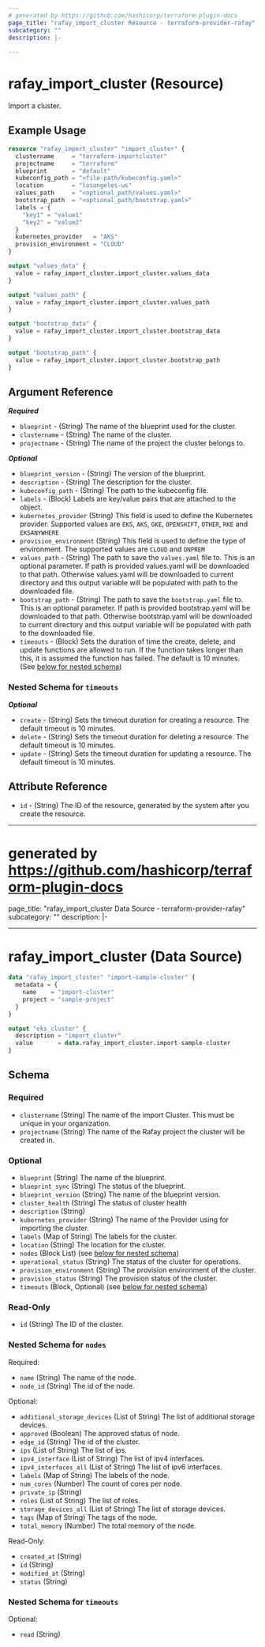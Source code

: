 ```yaml
---
# generated by https://github.com/hashicorp/terraform-plugin-docs
page_title: "rafay_import_cluster Resource - terraform-provider-rafay"
subcategory: ""
description: |-
  
---
```


# rafay_import_cluster (Resource)

Import a cluster.

## Example Usage


```terraform
resource "rafay_import_cluster" "import_cluster" {
  clustername     = "terraform-importcluster"
  projectname     = "terraform"
  blueprint       = "default"
  kubeconfig_path = "<file-path/kubeconfig.yaml>"
  location        = "losangeles-us"
  values_path     = "<optional_path/values.yaml>"
  bootstrap_path  = "<optional_path/bootstrap.yaml>"
  labels = {
    "key1" = "value1"
    "key2" = "value2"
  }
  kubernetes_provider   = "AKS"
  provision_environment = "CLOUD"
}

output "values_data" {
  value = rafay_import_cluster.import_cluster.values_data
}

output "values_path" {
  value = rafay_import_cluster.import_cluster.values_path
}

output "bootstrap_data" {
  value = rafay_import_cluster.import_cluster.bootstrap_data
}

output "bootstrap_path" {
  value = rafay_import_cluster.import_cluster.bootstrap_path
}
```

<!-- schema generated by tfplugindocs -->
## Argument Reference

***Required***

- `blueprint` - (String) The name of the blueprint used for the cluster.
- `clustername` - (String) The name of the cluster.
- `projectname` - (String) The name of the project the cluster belongs to.

***Optional***

- `blueprint_version` - (String) The version of the blueprint.
- `description` - (String) The description for the cluster.
- `kubeconfig_path` - (String) The path to the kubeconfig file.
- `labels` - (Block) Labels are key/value pairs that are attached to the object.
- `kubernetes_provider` (String)  This field is used to define the Kubernetes provider. Supported values are `EKS`, `AKS`, `GKE`, `OPENSHIFT`, `OTHER`, `RKE` and `EKSANYWHERE`
- `provision_environment` (String) This field is used to define the type of environment. The supported values are `CLOUD` and `ONPREM`
- `values_path` - (String) The path to save the `values.yaml` file to. This is an optional parameter. If path is provided values.yaml will be downloaded to that path. Otherwise values.yaml will be downloaded to current directory and this output variable will be populated with path to the downloaded file.
- `bootstrap_path` - (String) The path to save the `bootstrap.yaml` file to. This is an optional parameter. If path is provided bootstrap.yaml will be downloaded to that path. Otherwise bootstrap.yaml will be downloaded to current directory and this output variable will be populated with path to the downloaded file.
- `timeouts` - (Block) Sets the duration of time the create, delete, and update functions are allowed to run. If the function takes longer than this, it is assumed the function has failed. The default is 10 minutes. (See [below for nested schema](#nestedblock--timeouts))

<a id="nestedblock--timeouts"></a>
### Nested Schema for `timeouts`

***Optional***

- `create` - (String) Sets the timeout duration for creating a resource. The default timeout is 10 minutes.
- `delete` - (String) Sets the timeout duration for deleting a resource. The default timeout is 10 minutes.
- `update` - (String) Sets the timeout duration for updating a resource. The default timeout is 10 minutes.

## Attribute Reference

- `id` - (String) The ID of the resource, generated by the system after you create the resource.

---
# generated by https://github.com/hashicorp/terraform-plugin-docs
page_title: "rafay_import_cluster Data Source - terraform-provider-rafay"
subcategory: ""
description: |-
  
---

# rafay_import_cluster (Data Source)

```terraform
data "rafay_import_cluster" "import-sample-cluster" {
  metadata = {
    name    = "import-cluster"
    project = "sample-project"
  }
}

output "eks_cluster" {
  description = "import_cluster"
  value       = data.rafay_import_cluster.import-sample-cluster
}
```

<!-- schema generated by tfplugindocs -->
## Schema

### Required

- `clustername` (String) The name of the import Cluster. This must be unique in your organization.
- `projectname` (String) The name of the Rafay project the cluster will be created in.

### Optional

- `blueprint` (String) The name of the blueprint.
- `blueprint_sync` (String) The status of the blueprint.
- `blueprint_version` (String) The name of the blueprint version.
- `cluster_health` (String) The status of cluster health
- `description` (String) 
- `kubernetes_provider` (String) The name of the Provider using for importing the cluster.
- `labels` (Map of String) The labels for the cluster.
- `location` (String) The location for the cluster.
- `nodes` (Block List) (see [below for nested schema](#nestedblock--nodes))
- `operational_status` (String) The status of the cluster for operations.
- `provision_environment` (String) The provision environment of the cluster.
- `provision_status` (String)   The provision status of the cluster.
- `timeouts` (Block, Optional) (see [below for nested schema](#nestedblock--timeouts))

### Read-Only

- `id` (String) The ID of the cluster.

<a id="nestedblock--nodes"></a>
### Nested Schema for `nodes`

Required:

- `name` (String) The name of the node.
- `node_id` (String) The id of the node.

Optional:

- `additional_storage_devices` (List of String) The list of additional storage devices.
- `approved` (Boolean) The approved status of node.
- `edge_id` (String) The id of the cluster.
- `ips` (List of String) The list of ips.
- `ipv4_interface` (List of String) The list of ipv4 interfaces.
- `ipv4_interfaces_all` (List of String) The list of ipv6 interfaces.
- `labels` (Map of String) The labels of the node.
- `num_cores` (Number) The count of cores per node.
- `private_ip` (String) 
- `roles` (List of String) The list of roles.
- `storage_devices_all` (List of String) The list of storage devices.
- `tags` (Map of String) The tags of the node.
- `total_memory` (Number) The total memory of the node.

Read-Only:

- `created_at` (String)
- `id` (String)
- `modified_at` (String)
- `status` (String)


<a id="nestedblock--timeouts"></a>
### Nested Schema for `timeouts`

Optional:

- `read` (String)